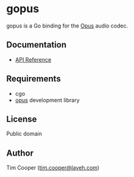 # gopus

gopus is a Go binding for the [Opus](http://www.opus-codec.org/) audio codec.

## Documentation

- [API Reference](https://godoc.org/layeh.com/gopus)

## Requirements

- cgo
- [opus](http://www.opus-codec.org/) development library

## License

Public domain

## Author

Tim Cooper (<tim.cooper@layeh.com>)
